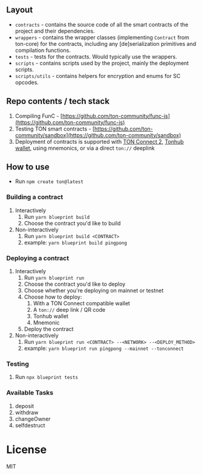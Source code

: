 ## Layout

-   `contracts` - contains the source code of all the smart contracts of the project and their dependencies.
-   `wrappers` - contains the wrapper classes (implementing `Contract` from ton-core) for the contracts, including any [de]serialization primitives and compilation functions.
-   `tests` - tests for the contracts. Would typically use the wrappers.
-   `scripts` - contains scripts used by the project, mainly the deployment scripts.   
-   `scripts/utils` - contains helpers for encryption and enums for SC opcodes.

## Repo contents / tech stack
1. Compiling FunC - [https://github.com/ton-community/func-js](https://github.com/ton-community/func-js)
2. Testing TON smart contracts - [https://github.com/ton-community/sandbox](https://github.com/ton-community/sandbox)
3. Deployment of contracts is supported with [TON Connect 2](https://github.com/ton-connect/), [Tonhub wallet](https://tonhub.com/), using mnemonics, or via a direct `ton://` deeplink

## How to use
* Run `npm create ton@latest`

### Building a contract
1. Interactively
   1. Run `yarn blueprint build`
   2. Choose the contract you'd like to build
1. Non-interactively
   1. Run `yarn blueprint build <CONTRACT>`
   2. example: `yarn blueprint build pingpong`

### Deploying a contract
1. Interactively
   1. Run `yarn blueprint run`
   2. Choose the contract you'd like to deploy
   3. Choose whether you're deploying on mainnet or testnet
   4. Choose how to deploy:
      1. With a TON Connect compatible wallet
      2. A `ton://` deep link / QR code
      3. Tonhub wallet
      4. Mnemonic
   5. Deploy the contract
2. Non-interactively
   1. Run `yarn blueprint run <CONTRACT> --<NETWORK> --<DEPLOY_METHOD>`
   2. example: `yarn blueprint run pingpong --mainnet --tonconnect`

### Testing
1. Run `npx blueprint tests`

### Available Tasks
1. deposit 
2. withdraw
3. changeOwner
4. selfdestruct
  
# License
MIT
